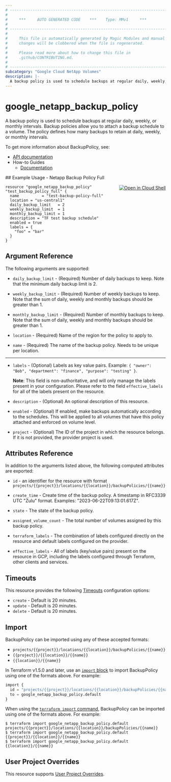 ```yaml
---
# ----------------------------------------------------------------------------
#
#     ***     AUTO GENERATED CODE    ***    Type: MMv1     ***
#
# ----------------------------------------------------------------------------
#
#     This file is automatically generated by Magic Modules and manual
#     changes will be clobbered when the file is regenerated.
#
#     Please read more about how to change this file in
#     .github/CONTRIBUTING.md.
#
# ----------------------------------------------------------------------------
subcategory: "Google Cloud NetApp Volumes"
description: |-
  A backup policy is used to schedule backups at regular daily, weekly, or monthly intervals.
---
```


# google_netapp_backup_policy

A backup policy is used to schedule backups at regular daily, weekly, or monthly intervals.
Backup policies allow you to attach a backup schedule to a volume.
The policy defines how many backups to retain at daily, weekly, or monthly intervals.


To get more information about BackupPolicy, see:

* [API documentation](https://cloud.google.com/netapp/volumes/docs/reference/rest/v1/projects.locations.backupPolicies)
* How-to Guides
    * [Documentation](https://cloud.google.com/netapp/volumes/docs/protect-data/about-volume-backups#about_backup_policies)

<div class = "oics-button" style="float: right; margin: 0 0 -15px">
  <a href="https://console.cloud.google.com/cloudshell/open?cloudshell_git_repo=https%3A%2F%2Fgithub.com%2Fterraform-google-modules%2Fdocs-examples.git&cloudshell_image=gcr.io%2Fcloudshell-images%2Fcloudshell%3Alatest&cloudshell_print=.%2Fmotd&cloudshell_tutorial=.%2Ftutorial.md&cloudshell_working_dir=netapp_backup_policy_full&open_in_editor=main.tf" target="_blank">
    <img alt="Open in Cloud Shell" src="//gstatic.com/cloudssh/images/open-btn.svg" style="max-height: 44px; margin: 32px auto; max-width: 100%;">
  </a>
</div>
## Example Usage - Netapp Backup Policy Full


```hcl
resource "google_netapp_backup_policy" "test_backup_policy_full" {
  name          = "test-backup-policy-full"
  location = "us-central1"
  daily_backup_limit   = 2
  weekly_backup_limit  = 1
  monthly_backup_limit = 1
  description = "TF test backup schedule"
  enabled = true
  labels = {
    "foo" = "bar"
  }
}
```

## Argument Reference

The following arguments are supported:


* `daily_backup_limit` -
  (Required)
  Number of daily backups to keep. Note that the minimum daily backup limit is 2.

* `weekly_backup_limit` -
  (Required)
  Number of weekly backups to keep. Note that the sum of daily, weekly and monthly backups should be greater than 1.

* `monthly_backup_limit` -
  (Required)
  Number of monthly backups to keep. Note that the sum of daily, weekly and monthly backups should be greater than 1.

* `location` -
  (Required)
  Name of the region for the policy to apply to.

* `name` -
  (Required)
  The name of the backup policy. Needs to be unique per location.


- - -


* `labels` -
  (Optional)
  Labels as key value pairs. Example: `{ "owner": "Bob", "department": "finance", "purpose": "testing" }`.

  **Note**: This field is non-authoritative, and will only manage the labels present in your configuration.
  Please refer to the field `effective_labels` for all of the labels present on the resource.

* `description` -
  (Optional)
  An optional description of this resource.

* `enabled` -
  (Optional)
  If enabled, make backups automatically according to the schedules.
  This will be applied to all volumes that have this policy attached and enforced on volume level.

* `project` - (Optional) The ID of the project in which the resource belongs.
    If it is not provided, the provider project is used.



## Attributes Reference

In addition to the arguments listed above, the following computed attributes are exported:

* `id` - an identifier for the resource with format `projects/{{project}}/locations/{{location}}/backupPolicies/{{name}}`

* `create_time` -
  Create time of the backup policy. A timestamp in RFC3339 UTC "Zulu" format. Examples: "2023-06-22T09:13:01.617Z".

* `state` -
  The state of the backup policy.

* `assigned_volume_count` -
  The total number of volumes assigned by this backup policy.

* `terraform_labels` -
  The combination of labels configured directly on the resource
   and default labels configured on the provider.

* `effective_labels` -
  All of labels (key/value pairs) present on the resource in GCP, including the labels configured through Terraform, other clients and services.


## Timeouts

This resource provides the following
[Timeouts](https://developer.hashicorp.com/terraform/plugin/sdkv2/resources/retries-and-customizable-timeouts) configuration options:

- `create` - Default is 20 minutes.
- `update` - Default is 20 minutes.
- `delete` - Default is 20 minutes.

## Import


BackupPolicy can be imported using any of these accepted formats:

* `projects/{{project}}/locations/{{location}}/backupPolicies/{{name}}`
* `{{project}}/{{location}}/{{name}}`
* `{{location}}/{{name}}`


In Terraform v1.5.0 and later, use an [`import` block](https://developer.hashicorp.com/terraform/language/import) to import BackupPolicy using one of the formats above. For example:

```tf
import {
  id = "projects/{{project}}/locations/{{location}}/backupPolicies/{{name}}"
  to = google_netapp_backup_policy.default
}
```

When using the [`terraform import` command](https://developer.hashicorp.com/terraform/cli/commands/import), BackupPolicy can be imported using one of the formats above. For example:

```
$ terraform import google_netapp_backup_policy.default projects/{{project}}/locations/{{location}}/backupPolicies/{{name}}
$ terraform import google_netapp_backup_policy.default {{project}}/{{location}}/{{name}}
$ terraform import google_netapp_backup_policy.default {{location}}/{{name}}
```

## User Project Overrides

This resource supports [User Project Overrides](https://registry.terraform.io/providers/hashicorp/google/latest/docs/guides/provider_reference#user_project_override).
